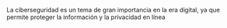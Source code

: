 La ciberseguridad es un tema de gran importancia en la era digital, ya que permite proteger la información y la privacidad en línea
